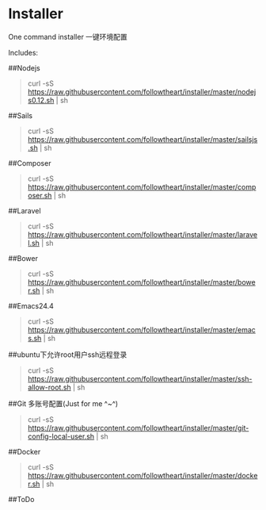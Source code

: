 # Installer
One command installer
一键环境配置

Includes:

##Nodejs
> curl -sS https://raw.githubusercontent.com/followtheart/installer/master/nodejs0.12.sh | sh

##Sails
> curl -sS https://raw.githubusercontent.com/followtheart/installer/master/sailsjs.sh | sh

##Composer
> curl -sS https://raw.githubusercontent.com/followtheart/installer/master/composer.sh | sh

##Laravel
> curl -sS https://raw.githubusercontent.com/followtheart/installer/master/laravel.sh | sh

##Bower
> curl -sS https://raw.githubusercontent.com/followtheart/installer/master/bower.sh | sh

##Emacs24.4
> curl -sS https://raw.githubusercontent.com/followtheart/installer/master/emacs.sh | sh

##ubuntu下允许root用户ssh远程登录
> curl -sS https://raw.githubusercontent.com/followtheart/installer/master/ssh-allow-root.sh | sh

##Git 多账号配置(Just for me ^~^)
> curl -sS https://raw.githubusercontent.com/followtheart/installer/master/git-config-local-user.sh | sh

##Docker
> curl -sS https://raw.githubusercontent.com/followtheart/installer/master/docker.sh | sh

##ToDo


